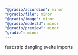 ```yaml
---
"@gradio/accordion": minor
"@gradio/file": minor
"@gradio/image": minor
"@gradio/model3d": minor
"@gradio/preview": minor
"gradio": minor
---
```


feat:strip dangling svelte imports
